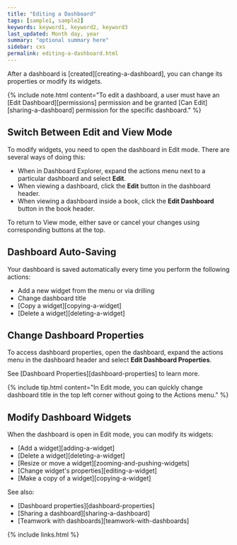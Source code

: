 ```yaml
---
title: "Editing a Dashboard"
tags: [sample1, sample2]
keywords: keyword1, keyword2, keyword3
last_updated: Month day, year
summary: "optional summary here"
sidebar: cxs
permalink: editing-a-dashboard.html
---
```


After a dashboard is [created][creating-a-dashboard], you can change its properties or modify its widgets.

{% include note.html content="To edit a dashboard, a user must have an [Edit Dashboard][permissions] permission and be granted [Can Edit][sharing-a-dashboard] permission for the specific dashboard." %}

## Switch Between Edit and View Mode

To modify widgets, you need to open the dashboard in Edit mode. There are several ways of doing this:

* When in Dashboard Explorer, expand the actions menu next to a particular dashboard and select **Edit**.
* When viewing a dashboard, click the **Edit** button in the dashboard header.
* When viewing a dashboard inside a book, click the **Edit Dashboard** button in the book header.

To return to View mode, either save or cancel your changes using corresponding buttons at the top.

## Dashboard Auto-Saving

Your dashboard is saved automatically every time you perform the following actions:

* Add a new widget from the menu or via drilling
* Change dashboard title
* [Copy a widget][copying-a-widget]
* [Delete a widget][deleting-a-widget]

## Change Dashboard Properties

To access dashboard properties, open the dashboard, expand the actions menu in the dashboard header and select **Edit Dashboard Properties**.

See [Dashboard Properties][dashboard-properties] to learn more.

{% include tip.html content="In Edit mode, you can quickly change dashboard title in the top left corner without going to the Actions menu." %}

## Modify Dashboard Widgets

When the dashboard is open in Edit mode, you can modify its widgets:

* [Add a widget][adding-a-widget]
* [Delete a widget][deleting-a-widget]
* [Resize or move a widget][zooming-and-pushing-widgets]
* [Change widget's properties][editing-a-widget]
* [Make a copy of a widget][copying-a-widget]

See also:

* [Dashboard properties][dashboard-properties]
* [Sharing a dashboard][sharing-a-dashboard]
* [Teamwork with dashboards][teamwork-with-dashboards]

{% include links.html %}
